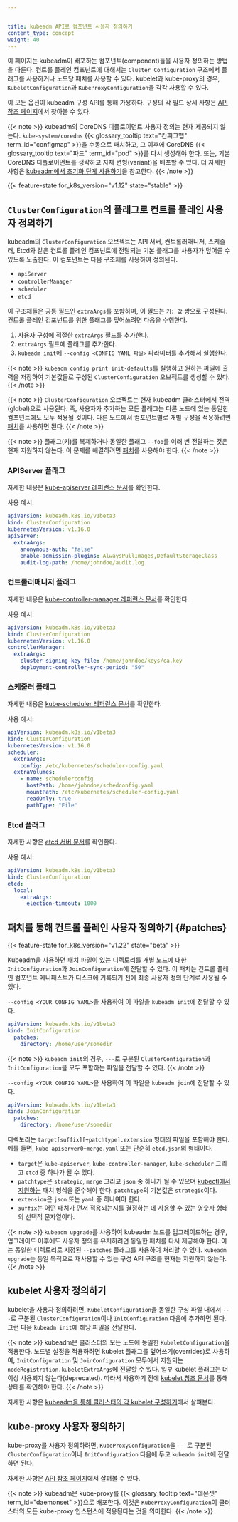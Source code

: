 ```yaml
---


title: kubeadm API로 컴포넌트 사용자 정의하기
content_type: concept
weight: 40
---
```


<!-- overview -->

이 페이지는 kubeadm이 배포하는 컴포넌트(component)들을 사용자 정의하는 방법을 다룬다. 컨트롤 플레인 컴포넌트에
대해서는 `Cluster Configuration` 구조에서 플래그를 사용하거나 노드당 패치를 사용할 수 있다. kubelet과
kube-proxy의 경우, `KubeletConfiguration`과 `KubeProxyConfiguration`을 각각 사용할 수 있다.

이 모든 옵션이 kubeadm 구성 API를 통해 가용하다.
구성의 각 필드 상세 사항은
[API 참조 페이지](/docs/reference/config-api/kubeadm-config.v1beta3/)에서 찾아볼 수 있다.

{{< note >}}
kubeadm의 CoreDNS 디플로이먼트 사용자 정의는 현재 제공되지 않는다.
`kube-system/coredns` {{< glossary_tooltip text="컨피그맵" term_id="configmap" >}}을 수동으로
패치하고, 그 이후에 CoreDNS {{< glossary_tooltip text="파드" term_id="pod" >}}를 다시 생성해야 한다. 또는,
기본 CoreDNS 디플로이먼트를 생략하고 자체 변형(variant)을 배포할 수 있다.
더 자세한 사항은 [kubeadm에서 초기화 단계 사용하기](/docs/reference/setup-tools/kubeadm/kubeadm-init/#init-phases)을 참고한다.
{{< /note >}}

<!-- body -->

{{< feature-state for_k8s_version="v1.12" state="stable" >}}

## `ClusterConfiguration`의 플래그로 컨트롤 플레인 사용자 정의하기

kubeadm의 `ClusterConfiguration` 오브젝트는 API 서버, 컨트롤러매니저, 스케줄러, Etcd와 같은 컨트롤 플레인 컴포넌트에 전달되는
기본 플래그를 사용자가 덮어쓸 수 있도록 노출한다.
이 컴포넌트는 다음 구조체를 사용하여 정의된다.

- `apiServer`
- `controllerManager`
- `scheduler`
- `etcd`

이 구조체들은 공통 필드인 `extraArgs`를 포함하며, 이 필드는 `키: 값` 쌍으로 구성된다.
컨트롤 플레인 컴포넌트를 위한 플래그를 덮어쓰려면 다음을 수행한다.

1.  사용자 구성에 적절한 `extraArgs` 필드를 추가한다.
2.  `extraArgs` 필드에 플래그를 추가한다.
3.  `kubeadm init`에 `--config <CONFIG YAML 파일>` 파라미터를 추가해서 실행한다.

{{< note >}}
`kubeadm config print init-defaults`를 실행하고 원하는 파일에 출력을
저장하여 기본값들로 구성된 `ClusterConfiguration` 오브젝트를 생성할 수 있다.
{{< /note >}}

{{< note >}}
`ClusterConfiguration` 오브젝트는 현재 kubeadm 클러스터에서 전역(global)으로 사용된다. 즉, 사용자가 추가하는 모든 플래그는
다른 노드에 있는 동일한 컴포넌트에도 모두 적용될 것이다. 다른 노드에서
컴포넌트별로 개별 구성을 적용하려면 [패치](#patches)를 사용하면 된다.
{{< /note >}}

{{< note >}}
플래그(키)를 복제하거나 동일한 플래그 `--foo`를 여러 번 전달하는 것은 현재 지원하지 않는다.
이 문제를 해결하려면 [패치](#patches)를 사용해야 한다.
{{< /note >}}

### APIServer 플래그

자세한 내용은 [kube-apiserver 레퍼런스 문서](/docs/reference/command-line-tools-reference/kube-apiserver/)를 확인한다.

사용 예시:

```yaml
apiVersion: kubeadm.k8s.io/v1beta3
kind: ClusterConfiguration
kubernetesVersion: v1.16.0
apiServer:
  extraArgs:
    anonymous-auth: "false"
    enable-admission-plugins: AlwaysPullImages,DefaultStorageClass
    audit-log-path: /home/johndoe/audit.log
```

### 컨트롤러매니저 플래그

자세한 내용은 [kube-controller-manager 레퍼런스 문서](/docs/reference/command-line-tools-reference/kube-controller-manager/)를 확인한다.

사용 예시:

```yaml
apiVersion: kubeadm.k8s.io/v1beta3
kind: ClusterConfiguration
kubernetesVersion: v1.16.0
controllerManager:
  extraArgs:
    cluster-signing-key-file: /home/johndoe/keys/ca.key
    deployment-controller-sync-period: "50"
```

### 스케줄러 플래그

자세한 내용은 [kube-scheduler 레퍼런스 문서](/docs/reference/command-line-tools-reference/kube-scheduler/)를 확인한다.

사용 예시:

```yaml
apiVersion: kubeadm.k8s.io/v1beta3
kind: ClusterConfiguration
kubernetesVersion: v1.16.0
scheduler:
  extraArgs:
    config: /etc/kubernetes/scheduler-config.yaml
  extraVolumes:
    - name: schedulerconfig
      hostPath: /home/johndoe/schedconfig.yaml
      mountPath: /etc/kubernetes/scheduler-config.yaml
      readOnly: true
      pathType: "File"
```

### Etcd 플래그

자세한 사항은 [etcd 서버 문서](https://etcd.io/docs/)를 확인한다.

사용 예시:

```yaml
apiVersion: kubeadm.k8s.io/v1beta3
kind: ClusterConfiguration
etcd:
  local:
    extraArgs:
      election-timeout: 1000
```

## 패치를 통해 컨트롤 플레인 사용자 정의하기 {#patches}

{{< feature-state for_k8s_version="v1.22" state="beta" >}}

Kubeadm을 사용하면 패치 파일이 있는 디렉토리를 개별 노드에 대한 `InitConfiguration`과 `JoinConfiguration`에
전달할 수 있다. 이 패치는 컨트롤 플레인 컴포넌트 메니패스트가 디스크에 기록되기 전에
최종 사용자 정의 단계로 사용될 수 있다.

`--config <YOUR CONFIG YAML>`을 사용하여 이 파일을 `kubeadm init`에 전달할 수 있다.

```yaml
apiVersion: kubeadm.k8s.io/v1beta3
kind: InitConfiguration
  patches:
    directory: /home/user/somedir
```

{{< note >}}
`kubeadm init`의 경우, `---`로 구분된 `ClusterConfiguration`과 `InitConfiguration`을 모두
포함하는 파일을 전달할 수 있다.
{{< /note >}}

`--config <YOUR CONFIG YAML>`을 사용하여 이 파일을 `kubeadm join`에 전달할 수 있다.

```yaml
apiVersion: kubeadm.k8s.io/v1beta3
kind: JoinConfiguration
  patches:
    directory: /home/user/somedir
```

디렉토리는 `target[suffix][+patchtype].extension` 형태의 파일을 포함해야 한다.
예를 들면, `kube-apiserver0+merge.yaml` 또는 단순히 `etcd.json`의 형태이다.

- `target`은 `kube-apiserver`, `kube-controller-manager`, `kube-scheduler` 그리고 `etcd` 중 하나가 될 수 있다.
- `patchtype`은 `strategic`, `merge` 그리고 `json` 중 하나가 될 수 있으며
[kubectl에서 지원하는](/docs/tasks/manage-kubernetes-objects/update-api-object-kubectl-patch) 패치 형식을 준수해야 한다.
`patchtype`의 기본값은 `strategic`이다.
- `extension`은 `json` 또는 `yaml` 중 하나여야 한다.
- `suffix`는 어떤 패치가 먼저 적용되는지를 결정하는 데 사용할 수 있는 영숫자 형태의
선택적 문자열이다.

{{< note >}}
`kubeadm upgrade`를 사용하여 kubeadm 노드를 업그레이드하는 경우, 업그레이드 이후에도
사용자 정의를 유지하려면 동일한 패치를 다시 제공해야 한다. 이는 동일한 디렉토리로 지정된 `--patches`
플래그를 사용하여 처리할 수 있다. `kubeadm upgrade`는 동일 목적으로 재사용할 수 있는 구성
API 구조를 현재는 지원하지 않는다.
{{< /note >}}

## kubelet 사용자 정의하기

kubelet을 사용자 정의하려면, `KubeletConfiguration`을 동일한 구성 파일 내에서 `---`로 구분된 `ClusterConfiguration`이나 `InitConfiguration` 다음에 추가하면
된다. 그런 다음 `kubeadm init`에 해당 파일을 전달한다.

{{< note >}}
kubeadm은 클러스터의 모든 노드에 동일한 `KubeletConfiguration`을 적용한다. 노드별 설정을
적용하려면 kubelet 플래그를 덮어쓰기(overrides)로 사용하여, `InitConfiguration` 및
`JoinConfiguration` 모두에서 지원되는 `nodeRegistration.kubeletExtraArgs`에 전달할 수 있다.
일부 kubelet 플래그는 더 이상 사용되지 않는다(deprecated). 따라서 사용하기 전에 [kubelet 참조 문서](/docs/reference/command-line-tools-reference/kubelet)를 통해
상태를 확인해야 한다.
{{< /note >}}

자세한 사항은 [kubeadm을 통해 클러스터의 각 kubelet 구성하기](/docs/setup/production-environment/tools/kubeadm/kubelet-integration)에서 살펴본다.

## kube-proxy 사용자 정의하기

kube-proxy를 사용자 정의하려면, `KubeProxyConfiguration`을 `---`로 구분된 `ClusterConfiguration`이나 `InitConfiguration`
다음에 두고 `kubeadm init`에 전달하면 된다.

자세한 사항은 [API 참조 페이지](/docs/reference/config-api/kubeadm-config.v1beta3/)에서 살펴볼 수 있다.

{{< note >}}
kubeadm은 kube-proxy를 {{< glossary_tooltip text="데몬셋" term_id="daemonset" >}}으로 배포한다. 이것은
`KubeProxyConfiguration`이 클러스터의 모든 kube-proxy 인스턴스에 적용된다는 것을 의미한다.
{{< /note >}}
